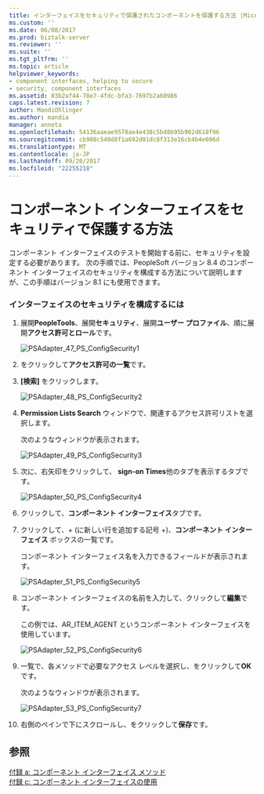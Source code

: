 ```yaml
---
title: インターフェイスをセキュリティで保護されたコンポーネントを保護する方法 |Microsoft ドキュメント
ms.custom: ''
ms.date: 06/08/2017
ms.prod: biztalk-server
ms.reviewer: ''
ms.suite: ''
ms.tgt_pltfrm: ''
ms.topic: article
helpviewer_keywords:
- component interfaces, helping to secure
- security, component interfaces
ms.assetid: 03b2af44-78e7-4fdc-bfa3-7697b2a60986
caps.latest.revision: 7
author: MandiOhlinger
ms.author: mandia
manager: anneta
ms.openlocfilehash: 54136aaeae9578ae4e438c5bd8b95b902d618f96
ms.sourcegitcommit: cb908c540d8f1a692d01dc8f313e16cb4b4e696d
ms.translationtype: MT
ms.contentlocale: ja-JP
ms.lasthandoff: 09/20/2017
ms.locfileid: "22255218"
---
```

# <a name="how-to-help-secure-component-interfaces"></a>コンポーネント インターフェイスをセキュリティで保護する方法
コンポーネント インターフェイスのテストを開始する前に、セキュリティを設定する必要があります。 次の手順では、PeopleSoft バージョン 8.4 のコンポーネント インターフェイスのセキュリティを構成する方法について説明しますが、この手順はバージョン 8.1 にも使用できます。  
  
### <a name="to-configure-interface-security"></a>インターフェイスのセキュリティを構成するには  
  
1.  展開**PeopleTools**、展開**セキュリティ**、展開**ユーザー プロファイル**、順に展開**アクセス許可とロール**です。  
  
     ![](../core/media/psadapter-47-ps-configsecurity1.gif "PSAdapter_47_PS_ConfigSecurity1")  
  
2.  をクリックして**アクセス許可の一覧**です。  
  
3.  **[検索]** をクリックします。  
  
     ![](../core/media/psadapter-48-ps-configsecurity2.gif "PSAdapter_48_PS_ConfigSecurity2")  
  
4.  **Permission Lists Search**  ウィンドウで、関連するアクセス許可リストを選択します。  
  
     次のようなウィンドウが表示されます。  
  
     ![](../core/media/psadapter-49-ps-configsecurity3.gif "PSAdapter_49_PS_ConfigSecurity3")  
  
5.  次に、右矢印をクリックして、 **sign-on Times**他のタブを表示するタブです。  
  
     ![](../core/media/psadapter-50-ps-configsecurity4.gif "PSAdapter_50_PS_ConfigSecurity4")  
  
6.  クリックして、**コンポーネント インターフェイス**タブです。  
  
7.  クリックして、+ (に新しい行を追加する記号 +)、**コンポーネント インターフェイス** ボックスの一覧です。  
  
     コンポーネント インターフェイス名を入力できるフィールドが表示されます。  
  
     ![](../core/media/psadapter-51-ps-configsecurity5.gif "PSAdapter_51_PS_ConfigSecurity5")  
  
8.  コンポーネント インターフェイスの名前を入力して、クリックして**編集**です。  
  
     この例では、AR_ITEM_AGENT というコンポーネント インターフェイスを使用しています。  
  
     ![](../core/media/psadapter-52-ps-configsecurity6.gif "PSAdapter_52_PS_ConfigSecurity6")  
  
9. 一覧で、各メソッドで必要なアクセス レベルを選択し、をクリックして**OK**です。  
  
     次のようなウィンドウが表示されます。  
  
     ![](../core/media/psadapter-53-ps-configsecurity7.gif "PSAdapter_53_PS_ConfigSecurity7")  
  
10. 右側のペインで下にスクロールし、をクリックして**保存**です。  
  
## <a name="see-also"></a>参照  
 [付録 a: コンポーネント インターフェイス メソッド](../core/appendix-a-component-interface-methods.md)   
 [付録 c: コンポーネント インターフェイスの使用](../core/appendix-c-using-component-interfaces.md)